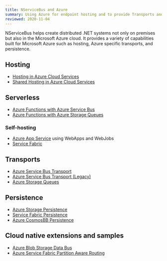 ```yaml
---
title: NServiceBus and Azure
summary: Using Azure for endpoint hosting and to provide Transports and Persistence
reviewed: 2020-11-04
---
```


NServiceBus helps create distributed .NET systems not only on premises but also in the Microsoft Azure cloud. It provides a variety of capabilities built for Microsoft Azure such as hosting, Azure specific transports, and persistence.

## Hosting

 * [Hosting in Azure Cloud Services](/nservicebus/hosting/cloud-services-host/)
 * [Shared Hosting in Azure Cloud Services](/samples/azure/shared-host/)

## Serverless

* [Azure Functions with Azure Service Bus](/previews/azure-functions-service-bus.md)
* [Azure Functions with Azure Storage Queues](/previews/azure-functions-storage-queues.md)

### Self-hosting

 * [Azure App Service](/samples/showcase/cloud-azure/) using WebApps and WebJobs
 * [Service Fabric](/nservicebus/hosting/service-fabric-hosting/)

## Transports

 * [Azure Service Bus Transport](/transports/azure-service-bus/)
 * [Azure Service Bus Transport (Legacy)](/transports/azure-service-bus/legacy/)
 * [Azure Storage Queues](/transports/azure-storage-queues/)

## Persistence

 * [Azure Storage Persistence](/persistence/azure-table/)
 * [Service Fabric Persistence](/persistence/service-fabric/)
 * [Azure CosmosBB Persistence](/previews/cosmosdb/)

## Cloud native extensions and samples

 * [Azure Blob Storage Data Bus](/samples/azure/blob-storage-databus/)
 * [Azure Service Fabric Partition Aware Routing](/samples/azure/azure-service-fabric-routing/)
